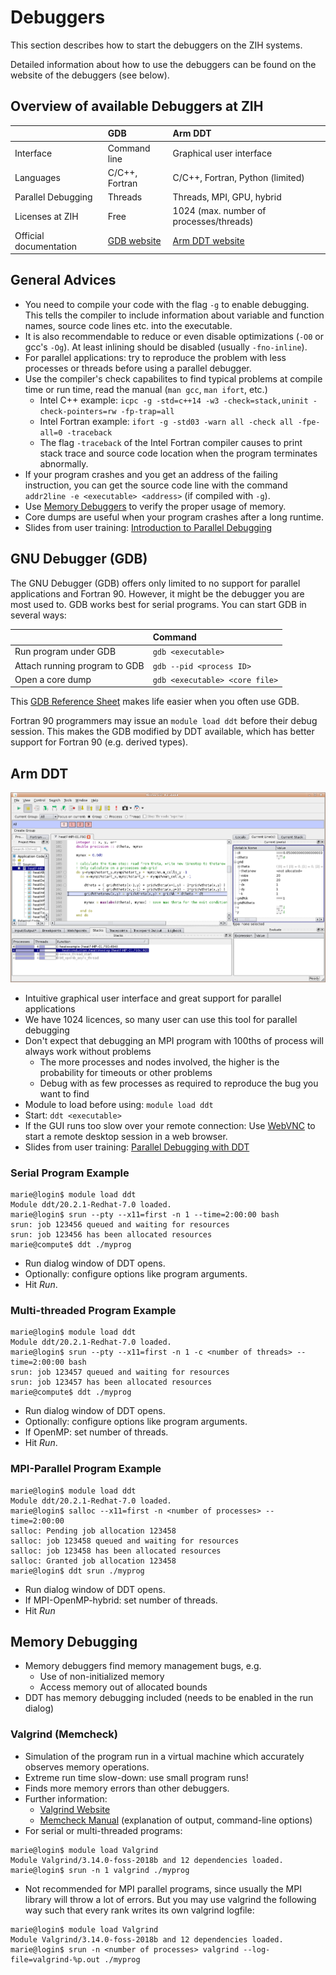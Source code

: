# Debuggers

This section describes how to start the debuggers on the ZIH systems.

Detailed information about how to use the debuggers can be found on the
website of the debuggers (see below).

## Overview of available Debuggers at ZIH

| | GDB | Arm DDT  |
|---|:---|:---|
| Interface          | Command line   | Graphical user interface |
| Languages          | C/C++, Fortran | C/C++, Fortran, Python (limited) |
| Parallel Debugging | Threads        | Threads, MPI, GPU, hybrid |
| Licenses at ZIH    | Free           | 1024 (max. number of processes/threads) |
| Official documentation | [GDB website](https://www.gnu.org/software/gdb/) | [Arm DDT website](https://developer.arm.com/tools-and-software/server-and-hpc/debug-and-profile/arm-forge/arm-ddt) |

## General Advices

-   You need to compile your code with the flag `-g` to enable
    debugging. This tells the compiler to include information about
    variable and function names, source code lines etc. into the
    executable.
-   It is also recommendable to reduce or even disable optimizations
    (`-O0` or gcc's `-Og`). At least inlining should be disabled (usually
    `-fno-inline`).
-   For parallel applications: try to reproduce the problem with less
    processes or threads before using a parallel debugger.
-   Use the compiler's check capabilites to find typical problems at
    compile time or run time, read the manual (`man gcc`, `man ifort`, etc.)
    -  Intel C++ example: `icpc -g -std=c++14 -w3 -check=stack,uninit -check-pointers=rw -fp-trap=all`
    -  Intel Fortran example: `ifort -g -std03 -warn all -check all -fpe-all=0 -traceback`
    -  The flag `-traceback` of the Intel Fortran compiler causes to print
       stack trace and source code location when the program terminates
       abnormally.
-   If your program crashes and you get an address of the failing
    instruction, you can get the source code line with the command
    `addr2line -e <executable> <address>` (if compiled with `-g`).
-   Use [Memory Debuggers](#memory-debugging) to
    verify the proper usage of memory.
-   Core dumps are useful when your program crashes after a long
    runtime.
-   Slides from user training: [Introduction to Parallel Debugging](misc/debugging_intro.pdf)

## GNU Debugger (GDB)

The GNU Debugger (GDB) offers only limited to no support for parallel
applications and Fortran 90. However, it might be the debugger you are
most used to. GDB works best for serial programs. You can start GDB in
several ways:

|                               | Command                        |
|-------------------------------|:-------------------------------|
| Run program under GDB         | `gdb <executable>`             |
| Attach running program to GDB | `gdb --pid <process ID>`       |
| Open a core dump              | `gdb <executable> <core file>` |

This [GDB Reference
Sheet](http://users.ece.utexas.edu/~adnan/gdb-refcard.pdf) makes life
easier when you often use GDB.

Fortran 90 programmers may issue an
`module load ddt` before their debug session. This makes the GDB
modified by DDT available, which has better support for Fortran 90 (e.g.
derived types).

## Arm DDT

![DDT Main Window](misc/ddt-main-window.png)

-   Intuitive graphical user interface and great support for parallel applications
-   We have 1024 licences, so many user can use this tool for parallel
    debugging
-   Don't expect that debugging an MPI program with 100ths of process
    will always work without problems
    -   The more processes and nodes involved, the higher is the
        probability for timeouts or other problems
    -   Debug with as few processes as required to reproduce the bug you
        want to find
-   Module to load before using: `module load ddt`
-   Start: `ddt <executable>`
-   If the GUI runs too slow over your remote connection:
    Use [WebVNC](../access/web_vnc.md) to start a remote desktop session in a web browser.
-   Slides from user training: [Parallel Debugging with DDT](misc/debugging_ddt.pdf)

### Serial Program Example

```console
marie@login$ module load ddt
Module ddt/20.2.1-Redhat-7.0 loaded.
marie@login$ srun --pty --x11=first -n 1 --time=2:00:00 bash
srun: job 123456 queued and waiting for resources
srun: job 123456 has been allocated resources
marie@compute$ ddt ./myprog
```

-   Run dialog window of DDT opens.
-   Optionally: configure options like program arguments.
-   Hit *Run*.

### Multi-threaded Program Example

```console
marie@login$ module load ddt
Module ddt/20.2.1-Redhat-7.0 loaded.
marie@login$ srun --pty --x11=first -n 1 -c <number of threads> --time=2:00:00 bash
srun: job 123457 queued and waiting for resources
srun: job 123457 has been allocated resources
marie@compute$ ddt ./myprog
```

-   Run dialog window of DDT opens.
-   Optionally: configure options like program arguments.
-   If OpenMP: set number of threads.
-   Hit *Run*.

### MPI-Parallel Program Example

```console
marie@login$ module load ddt
Module ddt/20.2.1-Redhat-7.0 loaded.
marie@login$ salloc --x11=first -n <number of processes> --time=2:00:00
salloc: Pending job allocation 123458
salloc: job 123458 queued and waiting for resources
salloc: job 123458 has been allocated resources
salloc: Granted job allocation 123458
marie@login$ ddt srun ./myprog
```

-   Run dialog window of DDT opens.
-   If MPI-OpenMP-hybrid: set number of threads.
-   Hit *Run*

## Memory Debugging

-   Memory debuggers find memory management bugs, e.g.
    -   Use of non-initialized memory
    -   Access memory out of allocated bounds
-   DDT has memory debugging included (needs to be enabled in the run dialog)

### Valgrind (Memcheck)

-   Simulation of the program run in a virtual machine which accurately observes memory operations.
-   Extreme run time slow-down: use small program runs!
-   Finds more memory errors than other debuggers.
-   Further information:
    -   [Valgrind Website](http://www.valgrind.org)
    -   [Memcheck Manual](https://www.valgrind.org/docs/manual/mc-manual.html)
        (explanation of output, command-line options)
-   For serial or multi-threaded programs:

```console
marie@login$ module load Valgrind
Module Valgrind/3.14.0-foss-2018b and 12 dependencies loaded.
marie@login$ srun -n 1 valgrind ./myprog
```

-   Not recommended for MPI parallel programs, since usually the MPI library will throw
    a lot of errors. But you may use valgrind the following way such that every rank
    writes its own valgrind logfile:

```console
marie@login$ module load Valgrind
Module Valgrind/3.14.0-foss-2018b and 12 dependencies loaded.
marie@login$ srun -n <number of processes> valgrind --log-file=valgrind-%p.out ./myprog 
```
